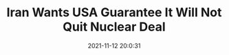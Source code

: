---
"title": "Iran Wants USA Guarantee It Will Not Quit Nuclear Deal"
"date": "2021-11-12 20:0:31"
"feed_name": "RIGZONE"
"feed_website": "http://www.rigzone.com/"
"feed_rss": "http://www.rigzone.com/news/rss/rigzone_latest.aspx"
"link": "https://www.rigzone.com/news/wire/iran_wants_usa_guarantee_it_will_not_quit_nuclear_deal-12-nov-2021-167002-article/?rss=true"
"source": "None"
"file": "_posts/2021-1-1-357603ded0e1dbb7819354f9dd63e178f185e472.md"
"accident": "0"
"drilling": "0"
"dead": "0"
"injured": "0"
"arrested": "0"
"place": "unknown place"
"where": "unknown site"
"causes": "unknown"
"place_uri": "unknown place"
---